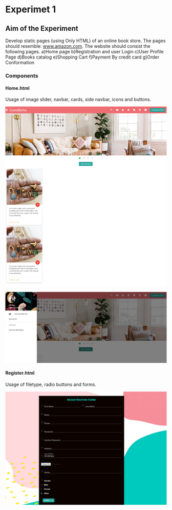 # Experimet 1

## Aim of the Experiment
Develop static pages (using Only HTML) of an online book store. The pages should resemble: www.amazon.com. The  website should consist the following  pages.
a)Home page
b)Registration and user Login
c)User Profile Page
d)Books catalog
e)Shopping Cart 
f)Payment By credit card
g)Order  Conformation

### Components

#### Home.html
Usage of image slider, navbar, cards, side navbar, icons and buttons.

 ![Output](home.png)
 
  ![Output](sidenav.png)
#### Register.html
Usage of filetype, radio buttons and forms.

 ![Output](output_register.png)
